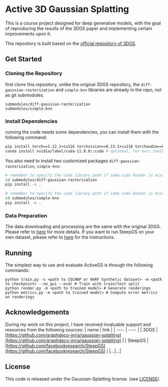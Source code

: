 # Active 3D Gaussian Splatting 
This is a course project designed for deep generative models, with the goal of reproducing the results of the 3DGS paper and implementing certain improvements upon it.

This repository is built based on the [official repository of 3DGS](https://github.com/graphdeco-inria/gaussian-splatting/).

## Get Started
### Cloning the Repository
first clone this repository, unlike the original 3DGS repository, the `diff-gaussian-rasterization` and `simple-knn` libraries are already in the repo, not as git submodules.
```plain
submodules/diff-gaussian-rasterization
submodules/simple-knn
```
### Install Dependencies
running the code needs some dependencies, you can install them with the following command:
```bash
pip install torch==1.12.1+cu116 torchvision==0.13.1+cu116 torchaudio==0.12.1 --extra-index-url https://download.pytorch.org/whl/cu116
conda install nvidia/label/cuda-11.8.0::cuda # optional, for nvcc toolkits
```
You also need to install two customized packages `diff-gaussian-rasterization`, `simple-knn`:
```bash
# remember to specify the cuda library path if some cuda header is missing
cd submodules/diff-gaussian-rasterization
pip install -e .

# remember to specify the cuda library path if some cuda header is missing
cd submodules/simple-knn
pip install -e .
```
### Data Preparation

The data downloading and processing are the same with the original 3DGS. Please refer to [here](https://github.com/graphdeco-inria/gaussian-splatting?tab=readme-ov-file#running) for more details. If you want to run SteepGS on your own dataset, please refer to [here](https://github.com/graphdeco-inria/gaussian-splatting?tab=readme-ov-file#processing-your-own-scenes) for the instructions.


## Running

The simplest way to use and evaluate ActiveGS is through the following commands:

```shell
python train.py -s <path to COLMAP or NeRF Synthetic dataset> -m <path to checkpoint> --no_gui --eval # Train with train/test split
python render.py -m <path to trained model> # Generate renderings
python metrics.py -m <path to trained model> # Compute error metrics on renderings
```

## Acknowledgements
During my work on this project, I have received invaluable support and resources from the following sources:
| name | link |
| ---- | ---- |
| 3DGS | [https://github.com/graphdeco-inria/gaussian-splatting](https://github.com/graphdeco-inria/gaussian-splatting) |
| SteepGS | [https://github.com/facebookresearch/SteepGS](https://github.com/facebookresearch/SteepGS) |
|...|...|

## License
This code is released under the Gaussian-Splatting license. (see [LICENSE](LICENSE.md)).